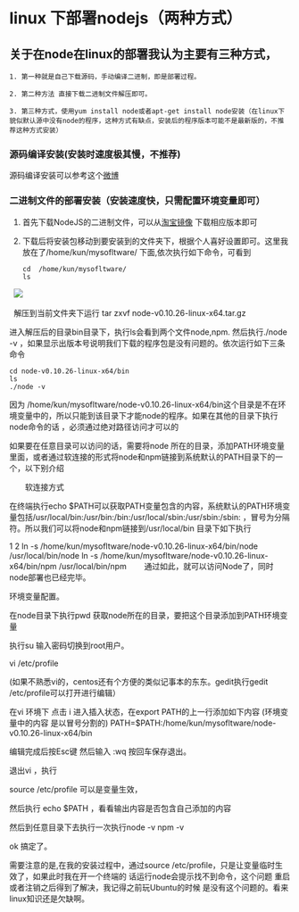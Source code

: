 # linux 下部署nodejs（两种方式）

## 关于在node在linux的部署我认为主要有三种方式，

```
1. 第一种就是自己下载源码，手动编译二进制，即是部署过程。

2. 第二种方法 直接下载二进制文件解压即可。

3. 第三种方式，使用yum install node或者apt-get install node安装（在linux下 貌似默认源中没有node的程序，这种方式有缺点，安装后的程序版本可能不是最新版的，不推荐这种方式安装）

```

### 源码编译安装(安装时速度极其慢，不推荐)
源码编译安装可以参考这个[微博](http://blog.csdn.net/zhaoweitco/article/details/12677089)

### 二进制文件的部署安装（安装速度快，只需配置环境变量即可）

1. 首先下载NodeJS的二进制文件，可以从[淘宝镜像](https://npm.taobao.org/mirrors/node) 下载相应版本即可

2. 下载后将安装包移动到要安装到的文件夹下，根据个人喜好设置即可。这里我放在了/home/kun/mysofltware/ 下面,依次执行如下命令，可看到
   ```
   cd  /home/kun/mysofltware/
   ls
   ```
   ![](http://images.cnitblog.com/blog/171505/201402/210913034875851.png)
   
   解压到当前文件夹下运行 
   tar zxvf node-v0.10.26-linux-x64.tar.gz

   进入解压后的目录bin目录下，执行ls会看到两个文件node,npm. 然后执行./node -v ，如果显示出版本号说明我们下载的程序包是没有问题的。依次运行如下三条命令
   ```
   cd node-v0.10.26-linux-x64/bin
   ls
   ./node -v
   
   ```
 



因为 /home/kun/mysofltware/node-v0.10.26-linux-x64/bin这个目录是不在环境变量中的，所以只能到该目录下才能node的程序。如果在其他的目录下执行node命令的话 ，必须通过绝对路径访问才可以的

如果要在任意目录可以访问的话，需要将node 所在的目录，添加PATH环境变量里面，或者通过软连接的形式将node和npm链接到系统默认的PATH目录下的一个，以下别介绍

 

　　软连接方式

在终端执行echo $PATH可以获取PATH变量包含的内容，系统默认的PATH环境变量包括/usr/local/bin:/usr/bin:/bin:/usr/local/sbin:/usr/sbin:/sbin: ，冒号为分隔符。所以我们可以将node和npm链接到/usr/local/bin 目录下如下执行

1
2
ln -s /home/kun/mysofltware/node-v0.10.26-linux-x64/bin/node /usr/local/bin/node
ln -s /home/kun/mysofltware/node-v0.10.26-linux-x64/bin/npm /usr/local/bin/npm
　　通过如此，就可以访问Node了，同时node部署也已经完毕。

 

环境变量配置。

在node目录下执行pwd 获取node所在的目录，要把这个目录添加到PATH环境变量



执行su 输入密码切换到root用户。

vi /etc/profile


(如果不熟悉vi的，centos还有个方便的类似记事本的东东。gedit执行gedit /etc/profile可以打开进行编辑）


在vi 环境下 点击 i 进入插入状态，在export PATH的上一行添加如下内容 (环境变量中的内容 是以冒号分割的)
PATH=$PATH:/home/kun/mysofltware/node-v0.10.26-linux-x64/bin
 

编辑完成后按Esc键 然后输入 :wq 按回车保存退出。



 

 

退出vi ，执行

source /etc/profile 可以是变量生效，

然后执行 echo $PATH ，看看输出内容是否包含自己添加的内容



然后到任意目录下去执行一次执行node -v   npm -v 



 

ok 搞定了。

 

 需要注意的是,在我的安装过程中，通过source /etc/profile，只是让变量临时生效了，如果此时我在开一个终端的 话运行node会提示找不到命令，这个问题 重启或者注销之后得到了解决，我记得之前玩Ubuntu的时候 是没有这个问题的。看来linux知识还是欠缺啊。


